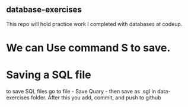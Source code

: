 ## database-exercises
This repo will hold practice work I completed with databases at codeup.
# We can Use command S to save.

# Saving a SQL file
to save SQL files go to file - Save Quary - then save as .sgl in data-exercises folder. 
After this you add, commit, and push to github

